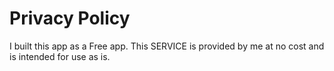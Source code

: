 # Privacy Policy

I built this app as a Free app. This SERVICE is provided by me at no cost and is intended for use as is.
